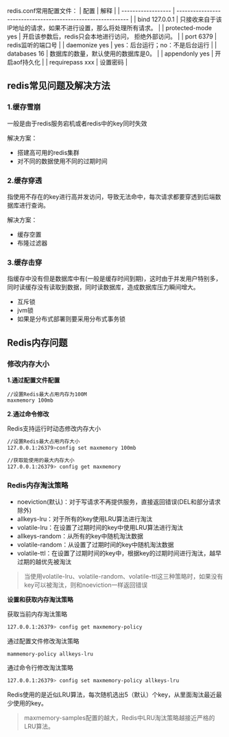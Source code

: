 redis.conf常用配置文件：
| 配置               | 解释                                                         |
| ------------------ | ------------------------------------------------------------ |
| bind 127.0.0.1     | 只接收来自于该IP地址的请求，如果不进行设置，那么将处理所有请求。 |
| protected-mode yes | 开启该参数后，redis只会本地进行访问， 拒绝外部访问。         |
| port 6379          | redis监听的端口号                                            |
| daemonize yes      | yes：后台运行；no：不是后台运行                              |
| databases 16       | 数据库的数量，默认使用的数据库是0。                          |
| appendonly yes     | 开启aof持久化                                                |
| requirepass xxx    | 设置密码                                                     |



## redis常见问题及解决方法

### 1.缓存雪崩

一般是由于redis服务宕机或者redis中的key同时失效

解决方案：

+ 搭建高可用的redis集群
+ 对不同的数据使用不同的过期时间

### 2.缓存穿透

指使用不存在的key进行高并发访问，导致无法命中，每次请求都要穿透到后端数据库进行查询。

解决方案：

+ 缓存空置
+ 布隆过滤器

### 3.缓存击穿

指缓存中没有但是数据库中有(一般是缓存时间到期)，这时由于并发用户特别多，同时读缓存没有读取到数据，同时读数据库，造成数据库压力瞬间增大。

+ 互斥锁
+ jvm锁
+ 如果是分布式部署则要采用分布式事务锁



## Redis内存问题

### 修改内存大小

**1.通过配置文件配置**

```
//设置Redis最大占用内存为100M
maxmemory 100mb
```

**2.通过命令修改**

Redis支持运行时动态修改内存大小

```bash
//设置Redis最大占用内存大小
127.0.0.1:26379>config set maxmemory 100mb

//获取能使用的最大内存大小
127.0.0.1:26379> config get maxmemory
```



### Redis内存淘汰策略

+ noeviction(默认)：对于写请求不再提供服务，直接返回错误(DEL和部分请求除外)
+ allkeys-lru：对于所有的key使用LRU算法进行淘汰
+ volatile-lru：在设置了过期时间的key中使用LRU算法进行淘汰
+ allkeys-random：从所有的key中随机淘汰数据
+ volatile-random：从设置了过期时间的key中随机淘汰数据
+ volatile-ttl：在设置了过期时间的key中，根据key的过期时间进行淘汰，越早过期的越优先被淘汰

> 当使用volatile-lru、volatile-random、volatile-ttl这三种策略时，如果没有key可以被淘汰，则和noeviction一样返回错误



**设置和获取内存淘汰策略**

获取当前内存淘汰策略

```bash
127.0.0.1:26379> config get maxmemory-policy
```

通过配置文件修改淘汰策略

```
mammemory-policy allkeys-lru
```

通过命令行修改淘汰策略

```bash
127.0.0.1:26379> config set maxmemory-policy allkeys-lru
```



Redis使用的是近似LRU算法，每次随机选出5（默认）个key，从里面淘汰最近最少使用的key。

> maxmemory-samples配置的越大，Redis中LRU淘汰策略越接近严格的LRU算法。









